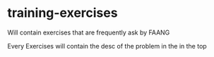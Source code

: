 # training-exercises
Will contain exercises that are frequently ask by FAANG

Every Exercises will contain the desc of the problem in the in the top
